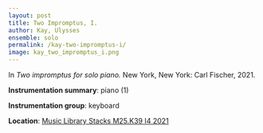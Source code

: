 ```yaml
---
layout: post
title: Two Impromptus, I.
author: Kay, Ulysses
ensemble: solo
permalink: /kay-two-impromptus-i/
image: kay_two_impromptus_i.png
---
```


In *Two impromptus for solo piano.* New York, New York: Carl Fischer, 2021.

**Instrumentation summary**: piano (1) 

**Instrumentation group**: keyboard

**Location**: <a href="https://tufts.primo.exlibrisgroup.com/permalink/01TUN_INST/1kc9gia/alma991018456864203851" target="_blank">Music Library Stacks M25.K39 I4 2021</a>